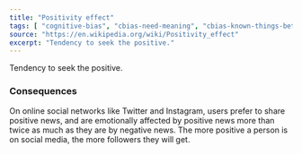 ```yaml
---
title: "Positivity effect"
tags: [ "cognitive-bias", "cbias-need-meaning", "cbias-known-things-better" ]
source: "https://en.wikipedia.org/wiki/Positivity_effect"
excerpt: "Tendency to seek the positive."
---
```


Tendency to seek the positive.

### Consequences

On online social networks like Twitter and Instagram, users prefer to share positive news, and are emotionally affected by positive news more than twice as much as they are by negative news. The more positive a person is on social media, the more followers they will get.


